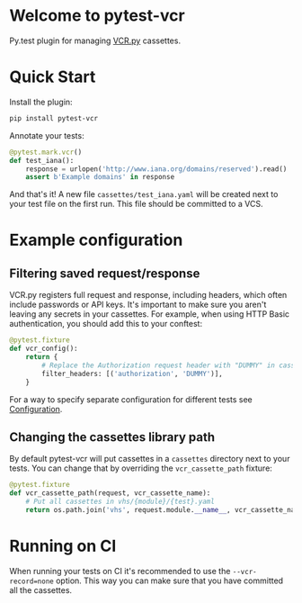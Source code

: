 # Welcome to pytest-vcr


Py.test plugin for managing [VCR.py](https://vcrpy.readthedocs.io/) cassettes.


# Quick Start

Install the plugin:

```sh
pip install pytest-vcr
```

Annotate your tests:

```python
@pytest.mark.vcr()
def test_iana():
    response = urlopen('http://www.iana.org/domains/reserved').read()
    assert b'Example domains' in response
```

And that's it!
A new file `cassettes/test_iana.yaml` will be created next to your test file on the first run.
This file should be committed to a VCS.


# Example configuration

## Filtering saved request/response
VCR.py registers full request and response, including headers, which often include passwords or API keys.
It's important to make sure you aren't leaving any secrets in your cassettes.
For example, when using HTTP Basic authentication, you should add this to your conftest:

```python
@pytest.fixture
def vcr_config():
    return {
        # Replace the Authorization request header with "DUMMY" in cassettes
        filter_headers: [('authorization', 'DUMMY')],
    }
```

For a way to specify separate configuration for different tests see [Configuration](configuration.md).


## Changing the cassettes library path
By default pytest-vcr will put cassettes in a `cassettes` directory next to your tests.
You can change that by overriding the `vcr_cassette_path` fixture:

```python
@pytest.fixture
def vcr_cassette_path(request, vcr_cassette_name):
    # Put all cassettes in vhs/{module}/{test}.yaml
    return os.path.join('vhs', request.module.__name__, vcr_cassette_name)
```


# Running on CI
When running your tests on CI it's recommended to use the `--vcr-record=none` option.
This way you can make sure that you have committed all the cassettes.

